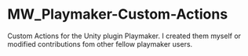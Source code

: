 MW_Playmaker-Custom-Actions
===========================

Custom Actions for the Unity plugin Playmaker. I created them myself or modified contributions fom other fellow playmaker users.
